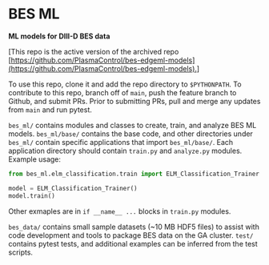 # BES ML

**ML models for DIII-D BES data**

[This repo is the active version of the archived repo [https://github.com/PlasmaControl/bes-edgeml-models](https://github.com/PlasmaControl/bes-edgeml-models).]

To use this repo, clone it and add the repo directory to `$PYTHONPATH`.  To contribute to this repo, branch off of `main`, push the feature branch to Github, and submit PRs.  Prior to submitting PRs, pull and merge any updates from `main` and run pytest.

`bes_ml/` contains modules and classes to create, train, and analyze BES ML models.  `bes_ml/base/` contains the base code, and other directories under `bes_ml/` contain specific applications that import `bes_ml/base/`.  Each application directory should contain `train.py` and `analyze.py` modules.  Example usage:

```python
from bes_ml.elm_classification.train import ELM_Classification_Trainer

model = ELM_Classification_Trainer()
model.train()
```

Other exmaples are in `if __name__ ...` blocks in `train.py` modules.

`bes_data/` contains small sample datasets (~10 MB HDF5 files) to assist with code development and tools to package BES data on the GA cluster.  `test/` contains pytest tests, and additional examples can be inferred from the test scripts.